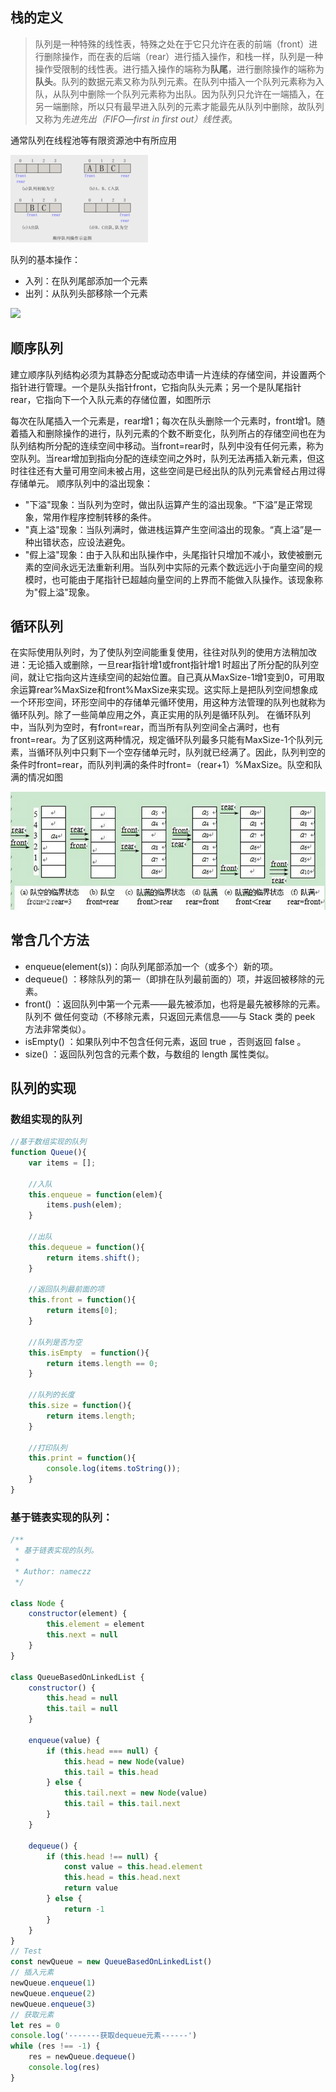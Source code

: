 ## 栈的定义

>队列是一种特殊的线性表，特殊之处在于它只允许在表的前端（front）进行删除操作，而在表的后端（rear）进行插入操作，和栈一样，队列是一种操作受限制的线性表。进行插入操作的端称为**队尾**，进行删除操作的端称为**队头**。队列的数据元素又称为队列元素。在队列中插入一个队列元素称为入队，从队列中删除一个队列元素称为出队。因为队列只允许在一端插入，在另一端删除，所以只有最早进入队列的元素才能最先从队列中删除，故队列又称为*先进先出（FIFO—first in first out）线性表*。

通常队列在线程池等有限资源池中有所应用

![](./1.jpg)

队列的基本操作：
*   入列：在队列尾部添加一个元素
*   出列：从队列头部移除一个元素

 ![](https://cdn.nlark.com/yuque/0/2018/png/174243/1542094368420-a1c06040-c171-495c-ae3d-5d4f0bff8057.png) 
 
## 顺序队列

建立顺序队列结构必须为其静态分配或动态申请一片连续的存储空间，并设置两个指针进行管理。一个是队头指针front，它指向队头元素；另一个是队尾指针rear，它指向下一个入队元素的存储位置，如图所示

每次在队尾插入一个元素是，rear增1；每次在队头删除一个元素时，front增1。随着插入和删除操作的进行，队列元素的个数不断变化，队列所占的存储空间也在为队列结构所分配的连续空间中移动。当front=rear时，队列中没有任何元素，称为空队列。当rear增加到指向分配的连续空间之外时，队列无法再插入新元素，但这时往往还有大量可用空间未被占用，这些空间是已经出队的队列元素曾经占用过得存储单元。
顺序队列中的溢出现象：
- "下溢"现象：当队列为空时，做出队运算产生的溢出现象。“下溢”是正常现象，常用作程序控制转移的条件。
- "真上溢"现象：当队列满时，做进栈运算产生空间溢出的现象。“真上溢”是一种出错状态，应设法避免。
- "假上溢"现象：由于入队和出队操作中，头尾指针只增加不减小，致使被删元素的空间永远无法重新利用。当队列中实际的元素个数远远小于向量空间的规模时，也可能由于尾指针已超越向量空间的上界而不能做入队操作。该现象称为"假上溢"现象。

## 循环队列

在实际使用队列时，为了使队列空间能重复使用，往往对队列的使用方法稍加改进：无论插入或删除，一旦rear指针增1或front指针增1 时超出了所分配的队列空间，就让它指向这片连续空间的起始位置。自己真从MaxSize-1增1变到0，可用取余运算rear%MaxSize和front%MaxSize来实现。这实际上是把队列空间想象成一个环形空间，环形空间中的存储单元循环使用，用这种方法管理的队列也就称为循环队列。除了一些简单应用之外，真正实用的队列是循环队列。
在循环队列中，当队列为空时，有front=rear，而当所有队列空间全占满时，也有front=rear。为了区别这两种情况，规定循环队列最多只能有MaxSize-1个队列元素，当循环队列中只剩下一个空存储单元时，队列就已经满了。因此，队列判空的条件时front=rear，而队列判满的条件时front=（rear+1）%MaxSize。队空和队满的情况如图

![](./2.jpg)

## 常含几个方法

- enqueue(element(s))：向队列尾部添加一个（或多个）新的项。
- dequeue() ：移除队列的第一（即排在队列最前面的）项，并返回被移除的元素。
- front() ：返回队列中第一个元素——最先被添加，也将是最先被移除的元素。队列不
做任何变动（不移除元素，只返回元素信息——与 Stack 类的 peek 方法非常类似）。
- isEmpty() ：如果队列中不包含任何元素，返回 true ，否则返回 false 。
- size() ：返回队列包含的元素个数，与数组的 length 属性类似。

## 队列的实现

### 数组实现的队列
```javascript
//基于数组实现的队列
function Queue(){
    var items = [];

    //入队
    this.enqueue = function(elem){
        items.push(elem);
    }

    //出队
    this.dequeue = function(){
        return items.shift();
    }

    //返回队列最前面的项
    this.front = function(){
        return items[0];
    }

    //队列是否为空
    this.isEmpty  = function(){
        return items.length == 0;
    }

    //队列的长度
    this.size = function(){
        return items.length;
    }

    //打印队列
    this.print = function(){
        console.log(items.toString());
    }
}
```

### 基于链表实现的队列：

```javascript
/**
 * 基于链表实现的队列。
 *
 * Author: nameczz
 */

class Node {
    constructor(element) {
        this.element = element
        this.next = null
    }
}

class QueueBasedOnLinkedList {
    constructor() {
        this.head = null
        this.tail = null
    }

    enqueue(value) {
        if (this.head === null) {
            this.head = new Node(value)
            this.tail = this.head
        } else {
            this.tail.next = new Node(value)
            this.tail = this.tail.next
        }
    }

    dequeue() {
        if (this.head !== null) {
            const value = this.head.element
            this.head = this.head.next
            return value
        } else {
            return -1
        }
    }
}
// Test
const newQueue = new QueueBasedOnLinkedList()
// 插入元素
newQueue.enqueue(1)
newQueue.enqueue(2)
newQueue.enqueue(3)
// 获取元素
let res = 0
console.log('-------获取dequeue元素------')
while (res !== -1) {
    res = newQueue.dequeue()
    console.log(res)
}
```